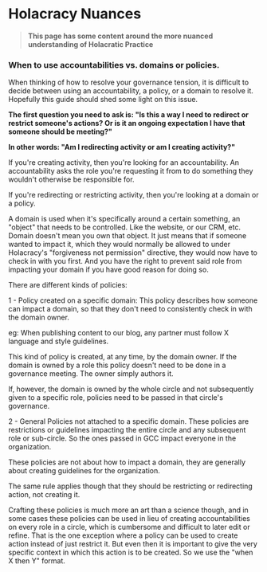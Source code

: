 # Holacracy Nuances

> **This page has some content around the more nuanced understanding of Holacratic Practice**

### When to use accountabilities vs. domains or policies.

When thinking of how to resolve your governance tension, it is difficult to decide between using an accountability, a policy, or a domain to resolve it.  Hopefully this guide should shed some light on this issue.

**The first question you need to ask is: "Is this a way I need to redirect or restrict someone's actions? Or is it an ongoing expectation I have that someone should be meeting?"**

**In other words: "Am I redirecting activity or am I creating activity?"**

If you're creating activity, then you're looking for an accountability.  An accountability asks the role you're requesting it from to do something they wouldn't otherwise be responsible for.

If you're redirecting or restricting activity, then you're looking at a domain or a policy.

A domain is used when it's specifically around a certain something, an "object" that needs to be controlled.  Like the website, or our CRM, etc. Domain doesn't mean you own that object.  It just means that if someone wanted to impact it, which they would normally be allowed to under Holacracy's "forgiveness not permission" directive, they would now have to check in with you first.  And you have the right to prevent said role from impacting your domain if you have good reason for doing so.

There are different kinds of policies:

1 - Policy created on a specific domain:
This policy describes how someone can impact a domain, so that they don't need to consistently check in with the domain owner.

eg: When publishing content to our blog, any partner must follow X language and style guidelines.

This kind of policy is created, at any time, by the domain owner.  If the domain is owned by a role this policy doesn't need to be done in a governance meeting.  The owner simply authors it.  

If, however, the domain is owned by the whole circle and not subsequently given to a specific role, policies need to be passed in that circle's governance.

2 - General Policies not attached to a specific domain.
These policies are restrictions or guidelines impacting the entire circle and any subsequent role or sub-circle.  So the ones passed in GCC impact everyone in the organization.

These policies are not about how to impact a domain, they are generally about creating guidelines for the organization.

The same rule applies though that they should be restricting or redirecting action, not creating it.

Crafting these policies is much more an art than a science though, and in some cases these policies can be used in lieu of creating accountabilities on every role in a circle, which is cumbersome and difficult to later edit or refine.  That is the one exception where a policy can be used to create action instead of just restrict it.  But even then it is important to give the very specific context in which this action is to be created.  So we use the "when X then Y" format.
